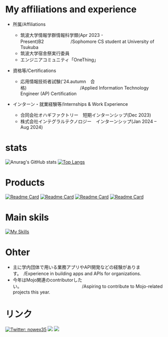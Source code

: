  # My affiliations and experience
* 所属/Affiliations
  * 筑波大学情報学群情報科学類(Apr 2023 - Present)B2　　　　　　/Sophomore CS student at University of Tsukuba 
  * 筑波大学宿舎祭実行委員
  * エンジニアコミュニティ「OneThing」

* 資格等/Certifications
  * 応用情報技術者試験('24.autumn　合格)　　　　　　　　　　　　/Applied Information Technology Engineer (AP) Certification

* インターン・就業経験等/Internships & Work Experience
  * 合同会社オハギファクトリー　短期インターンシップ(Dec 2023)
  * 株式会社インテグラルテクノロジー　インターンシップ(Jan 2024 – Aug 2024)

# stats
![Anurag's GitHub stats](https://github-readme-stats.vercel.app/api?username=nowex35&show_icons=true&theme=gruvbox)
[![Top Langs](https://github-readme-stats.vercel.app/api/top-langs/?username=nowex35&layout=donut)](https://github.com/nowex35/github-readme-stats)

# Products
[![Readme Card](https://github-readme-stats.vercel.app/api/pin/?username=nowex35&repo=auth)](https://github.com/nowex35/auth)
[![Readme Card](https://github-readme-stats.vercel.app/api/pin/?username=nowex35&repo=protoforio)](https://github.com/nowex35/protoforio)
[![Readme Card](https://github-readme-stats.vercel.app/api/pin/?username=nowex35&repo=tles_backend)](https://github.com/nowex35/tles_backend)
[![Readme Card](https://github-readme-stats.vercel.app/api/pin/?username=nowex35&repo=official_site2024new)](https://github.com/nowex35/official_site2024new)

# Main skils
[![My Skills](https://skillicons.dev/icons?i=python,fastapi,django,ts,next,go&perline=8)](https://skillicons.dev)


# Ohter
- 主に学内団体で用いる業務アプリやAPI開発などの経験があります。　/Experience in building apps and APIs for organizations.
- 今年はMojo関連のcontributorしたい。　　　　　　　　　　　　　　/Aspiring to contribute to Mojo-related projects this year.
  
# リンク
[![Twitter: nowex35](https://img.shields.io/twitter/follow/nowex35?style=social)](https://twitter.com/nowex35)
<a href="https://qiita.com/nowex35" target="_blank"><img src="https://img.shields.io/badge/-Qiita-55C500.svg?logo=qiita&style=plastic"></a>
<a href="https://note.com/nowex35" target="_blank"><img src="https://img.shields.io/badge/-Note-gray?logo=gray&style=plastic"></a>


<!---
nowex35/nowex35 is a ✨ special ✨ repository because its `README.md` (this file) appears on your GitHub profile.
You can click the Preview link to take a look at your changes.
--->
